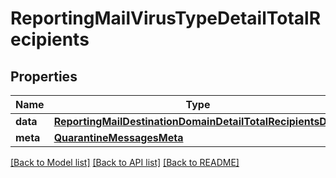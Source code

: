 # ReportingMailVirusTypeDetailTotalRecipients

## Properties
Name | Type | Description | Notes
------------ | ------------- | ------------- | -------------
**data** | [**ReportingMailDestinationDomainDetailTotalRecipientsData**](ReportingMailDestinationDomainDetailTotalRecipientsData.md) |  | [optional] 
**meta** | [**QuarantineMessagesMeta**](QuarantineMessagesMeta.md) |  | [optional] 

[[Back to Model list]](../README.md#documentation-for-models) [[Back to API list]](../README.md#documentation-for-api-endpoints) [[Back to README]](../README.md)

